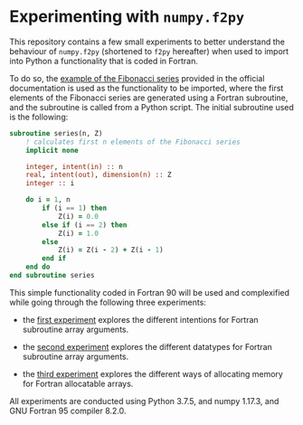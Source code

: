 # Experimenting with `numpy.f2py`

This repository contains a few small experiments to better understand the behaviour of `numpy.f2py` (shortened to `f2py` hereafter) when used to import into Python a functionality that is coded in Fortran.

To do so, the [example of the Fibonacci series](https://docs.scipy.org/doc/numpy/f2py/getting-started.html) provided in the official documentation is used as the functionality to be imported, where the first elements of the Fibonacci series are generated using a Fortran subroutine, and the subroutine is called from a Python script. The initial subroutine used is the following:

```fortran
subroutine series(n, Z)
    ! calculates first n elements of the Fibonacci series
    implicit none

    integer, intent(in) :: n
    real, intent(out), dimension(n) :: Z
    integer :: i

    do i = 1, n
        if (i == 1) then
            Z(i) = 0.0
        else if (i == 2) then
            Z(i) = 1.0
        else
            Z(i) = Z(i - 2) + Z(i - 1)
        end if
    end do
end subroutine series
```

This simple functionality coded in Fortran 90 will be used and complexified while going through the following three experiments:

* the [first experiment](./1_fib_array_intent) explores the different intentions for Fortran subroutine array arguments.

* the [second experiment](./2_fib_array_datatype) explores the different datatypes for Fortran subroutine array arguments.

* the [third experiment](./3_fib_array_alloc) explores the different ways of allocating memory for Fortran allocatable arrays.

All experiments are conducted using Python 3.7.5, and numpy 1.17.3, and GNU Fortran 95 compiler 8.2.0.
